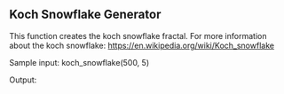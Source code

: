 ## Koch Snowflake Generator

This function creates the koch snowflake fractal. 
For more information about the koch snowflake: https://en.wikipedia.org/wiki/Koch_snowflake

Sample input:
koch_snowflake(500, 5)

Output:

